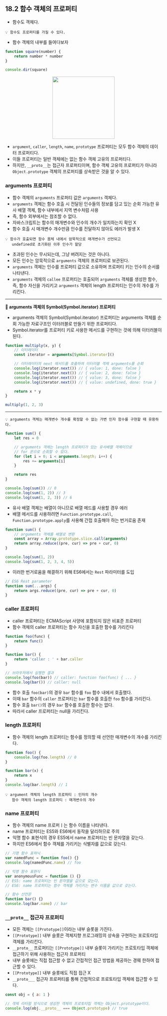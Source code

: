 ## 18.2 함수 객체의 프로퍼티

- 함수도 객체다.

```
💡 함수도 프로퍼티를 가질 수 있다.
```

- 함수 객체의 내부를 들여다보자

```js
function square(number) {
    return number * number
}

console.dir(square)
```

<p align="center"><img src="https://github.com/Doeunnkimm/Frontend/assets/112946860/a4745e6a-169b-4a59-9613-22ff1b1c7730" width="200"/></p>

- `argument`, `caller`, `length`, `name`, `prototype` 프로퍼티는 모두 함수 객체의 데이터 프로퍼티다.
- 이들 프로퍼티는 일반 객체에는 없는 함수 객체 고유의 프로퍼티다.
- 하지만, `__proto__`는 접근자 프로퍼티이며, 함수 객체 고유의 프로퍼티가 아니라 `Object.prototype` 객체의 프로퍼티를 상속받은 것을 알 수 있다.

### arguments 프로퍼티

- 함수 객체의 `arguments` 프로퍼티 값은 `arguments` 객체다.
- `arguments` 객체는 함수 호출 시 전달된 인수들의 정보를 담고 있는 순회 가능한 유사 배열 객체, 함수 내부에서 지역 변수처럼 사용
- 즉, 함수 외부에서는 참조할 수 없다.
- 자바스크립트는 함수의 매개변수와 인수의 개수가 일치하는지 확인 X
- 함수 호출 시 매개변수 개수만큼 인수를 전달하지 않아도 에러가 발생 X

```
💡 함수가 호출되면 함수 몸체 내에서 암묵적으로 매개변수가 선언되고
   undefined로 초기화된 이후 인수가 할당
```
- 초과된 인수는 무시되는데, 그냥 버려지는 것은 아니다.
- 모든 인수는 암묵적으로 `arguments` 객체의 프로퍼티로 보관된다.
- `arguments` 객체는 인수를 프로퍼티 값으로 소유하며 프로퍼티 키는 인수의 순서를 나타낸다.
- `arguments` 객체의 `callee` 프로퍼티는 호출되어 `arguments` 객체를 생성한 함수, 즉, 함수 자신을 가리키고 `arguments` 객체의 length 프로퍼티는 인수의 개수를 가리킨다.

---

**🚦 arguments 객체의 Symbol(Symbol.iterator) 프로퍼티**

- arguments 객체의 Symbol(Symbol.iterator) 프로퍼티는 arguments 객체를 순회 가능한 자료구조인 이터러블로 만들기 위한 프로퍼티다.
- Symbol.iterator를 프로퍼티 키로 사용한 메서드를 구현하는 것에 의해 이터러블이 된다.

```js
function multiply(x, y) {
    // 이터레이터
    const iterator = arguments[Symbol.iterator]()

    // 이터레이터의 next 메서드를 호출하여 이터러블 객체 arguments를 순회
    console.log(iterator.next()) // { value: 1, done: false }
    console.log(iterator.next()) // { value: 2, done: false }
    console.log(iterator.next()) // { value: 3, done: false }
    console.log(iterator.next()) // { value: undefined, done: true }

    return x * y
}

multiply(1, 2, 3)
```

---

```
💡 arguments 객체는 매개변수 개수를 확정할 수 없는 가변 인자 함수를 구현할 때 유용하다.
```

```js
function sum() {
    let res = 0

    // arguments 객체는 length 프로퍼티가 있는 유사배열 객체이므로
    // for 문으로 순회할 수 있다.
    for (let i = 0; i < arguments.length; i++) {
        res += arguments[i]
    }

    return res
}

console.log(sum()) // 0
console.log(sum(1, 2)) // 3
console.log(sum(1, 2, 3)) // 6
```

- 유사 배열 객체는 배열이 아니므로 배열 메드를 사용할 경우 에러
- 배열 메서드를 사용하려면 `Function.prototype.call`, `Function.prototype.apply`를 사용해 간접 호출해야 하는 번거로움 존재

```js
function sum() {
    // arguments 객체를 배열로 변환
    const array = Array.prototype.slice.call(arguments)
    return array.reduce((pre, cur) => pre + cur, 0)
}

console.log(sum(1, 2))
console.log(sum(1, 2, 3, 4, 5))
```

- 이러한 번거로움을 해결하기 위해 ES6에서는 `Rest` 파라미터를 도입

```js
// ES6 Rest parameter
function sum(...args) {
    return args.reduce((pre, cur) => pre + cur, 0) 
}
```

### caller 프로퍼티

- caller 프로퍼티는 ECMAScript 사양에 포함되지 않은 비표준 프로퍼티
- 함수 객체의 caller 프로퍼티는 함수 자신을 호출한 함수를 가리킨다

```js
function foo(func) {
    return func()
}

function bar() {
    return 'caller : ' + bar.caller
}

// 브라우저에서 실행한 결과
console.log(foo(bar)) // caller: function foo(func) { ... }
console.log(bar()) // caller: null
```

- 함수 호출 `foo(bar)`의 경우 `bar` 함수를 `foo` 함수 내에서 호출했다.
- 이때 `bar` 함수의 `caller` 프로퍼티는 `bar` 함수를 호출한 `foo` 함수를 가리킨다.
- 함수 호출 `bar()`의 경우 `bar` 함수를 호출한 함수는 없다.
- 따라서 caller 프로퍼티는 null을 가리킨다.

### length 프로퍼티

- 함수 객체의 length 프로퍼티는 함수를 정의할 때 선언한 매개변수의 개수를 가리킨다.

```js
function foo() {
    console.log(foo.length) // 0
}

function bar(x) {
    return x
}
console.log(bar.length) // 1
```

```
💡 argument 객체의 length 프로퍼티 : 인자의 개수
   함수 객체의 length 프로퍼티 : 매개변수의 개수
```

### name 프로퍼티

- 함수 객체의 name 프로퍼ㅣ는 함수 이름을 나타낸다.
- name 프로퍼티는 ES5와 ES6에서 동작을 달리하므로 주의
- 익명 함수 표현식의 경우 ES5에서 name 프로퍼티는 빈 문자열을 갖는다.
- 하지만 ES6에서 함수 객체를 가리키는 식별자를 값으로 갖는다.

```js
// 기명 함수 표혀닉
var namedFunc = function foo() {}
console.log(namedFunc.name) // foo

// 익명 함수 표현식
var anonymousFunc = function () {}
// ES5: name 프로퍼티는 빈 문자열을 값으로 갖는다.
// ES6: name 프로퍼티는 함수 객체를 가리키는 변수 이름을 값으로 갖는다.

// 함수 선언문
function bar() {}
console.log(bar.name) // bar
```

### `__proto__` 접근자 프로퍼티

- 모든 객체는 `[[Prototype]]`이라는 내부 슬롯을 가진다.
- `[[Prototype]]` 내부 슬롯은 객체지향 프로그래밍의 상속을 구현하는 포로토타입 객체를 가리킨다.
- `__proto__` 프로퍼티는 `[[Prototype]]` 내부 슬롯이 가리키는 프로토타입 객체에 접근하기 위해 사용하는 접근자 프로퍼티
- 내부 슬롯에는 직접 접근할 수 없고 간접적인 접근 방법을 제공하는 경웨 한하여 접근할 수 있다.
- `[[Prototype]]` 내부 슬롯에도 직접 접근 X
- `__proto___` 접근자 프로퍼티를 통해 간접적으로 프로토타입 객체에 접근할 수 있다.

```js
const obj = { a: 1 }

// 객체 리터럴 방식으로 생성한 객체의 프로토타입 객체는 Object.prototype이다.
console.log(obj.__proto__ === Object.prototype) // true
```